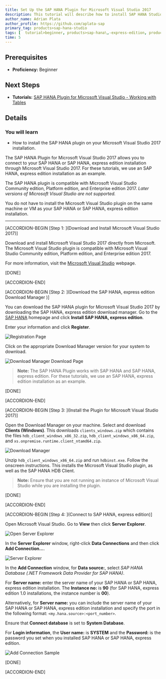 ```yaml
---
title: Set Up the SAP HANA Plugin for Microsoft Visual Studio 2017
description: This tutorial will describe how to install SAP HANA Studio for use with a Microsoft Visual Studio 2017 installation.
author_name: Adrian Plata
author_profile: https://github.com/aplata-sap
primary_tag: products>sap-hana-studio
tags: [  tutorial>beginner, products>sap-hana\,-express-edition, products>sap-hana-studio ]
time: 5
---
```


## Prerequisites
 - **Proficiency:** Beginner

## Next Steps
 - **Tutorials:** [SAP HANA Plugin for Microsoft Visual Studio - Working with Tables](hxe-ua-visual-studio-tables)

## Details
### You will learn
  - How to install the SAP HANA plugin on your Microsoft Visual Studio 2017 installation.

The SAP HANA Plugin for Microsoft Visual Studio 2017 allows you to connect to your SAP HANA or SAP HANA, express edition installation through Microsoft Visual Studio 2017. For these tutorials, we use an SAP HANA, express edition installation as an example.

The SAP HANA plugin is compatible with Microsoft Visual Studio Community edition, Platform edition, and Enterprise edition 2017. *Later versions of Microsoft Visual Studio are not supported.*

You do not have to install the Microsoft Visual Studio plugin on the same machine or VM as your SAP HANA or SAP HANA, express edition installation.

---

[ACCORDION-BEGIN [Step 1: ](Download and Install Microsoft Visual Studio 2017)]

Download and install Microsoft Visual Studio 2017 directly from Microsoft. The Microsoft Visual Studio plugin is compatible with Microsoft Visual Studio Community edition, Platform edition, and Enterprise edition 2017.

For more information, visit the [Microsoft Visual Studio](https://www.visualstudio.com/) webpage.

[DONE]

[ACCORDION-END]

[ACCORDION-BEGIN [Step 2: ](Download the SAP HANA, express edition Download Manager )]

You can download the SAP HANA plugin for Microsoft Visual Studio 2017 by downloading the SAP HANA, express edition download manager. Go to the [SAP HANA](https://developers.sap.com/topics/hana.html) homepage and click **Install SAP HANA, express edition**.

Enter your information and click **Register**.

![Registration Page](HXE_register_rev023.png)

Click on the appropriate Download Manager version for your system to download.

![Download Manager Download Page](hxe_register_success_211.png)

> **Note:**
> The SAP HANA Plugin works with SAP HANA and SAP HANA, express edition. For these tutorials, we use an SAP HANA, express edition installation as an example.

[DONE]

[ACCORDION-END]


[ACCORDION-BEGIN [Step 3: ](Install the Plugin for Microsoft Visual Studio 2017)]

Open the Download Manager on your machine. Select and download **Clients (Windows)**. This downloads `clients_windows.zip` which contains the files `hdb_client_windows_x86_32.zip`, `hdb_client_windows_x86_64.zip`, and `xs.onpremise.runtime.client_ntamd64.zip`.

![Download Manager](download_manager.png)

Unzip `hdb_client_windows_x86_64.zip` and run `hdbinst.exe`. Follow the onscreen instructions. This installs the Microsoft Visual Studio plugin, as well as the SAP HANA HDB Client.

> **Note:**
> Ensure that you are not running an instance of Microsoft Visual Studio while you are installing the plugin.

[DONE]

[ACCORDION-END]


[ACCORDION-BEGIN [Step 4: ](Connect to SAP HANA, express edition)]

Open Microsoft Visual Studio. Go to __View__ then click __Server Explorer__.

![Open Server Explorer](open_server_explorer.png)

In the __Server Explorer__ window, right-click __Data Connections__ and then click __Add Connection...__.

![Server Explorer](server_explorer.png)

In the __Add Connection__ window, for __Data source:__, select _SAP HANA Database (.NET Framework Data Provider for SAP HANA)_.

For __Server name:__ enter the server name of your SAP HANA or SAP HANA, express edition installation. The __Instance no:__ is __90__ (for SAP HANA, express edition 1.0 installations, the instance number is __00__).

Alternatively, for __Server name:__ you can include the server name of your SAP HANA or SAP HANA, express edition installation and specify the port in the following format: `<my.hana.source>:<port_number>`.

Ensure that __Connect database__ is set to __System Database__.

For __Login information__, the __User name:__ is __SYSTEM__ and the __Password:__ is the password you set when you installed SAP HANA or SAP HANA, express edition.

![Add Connection Sample](add_connection_sample.png)

[DONE]

[ACCORDION-END]
